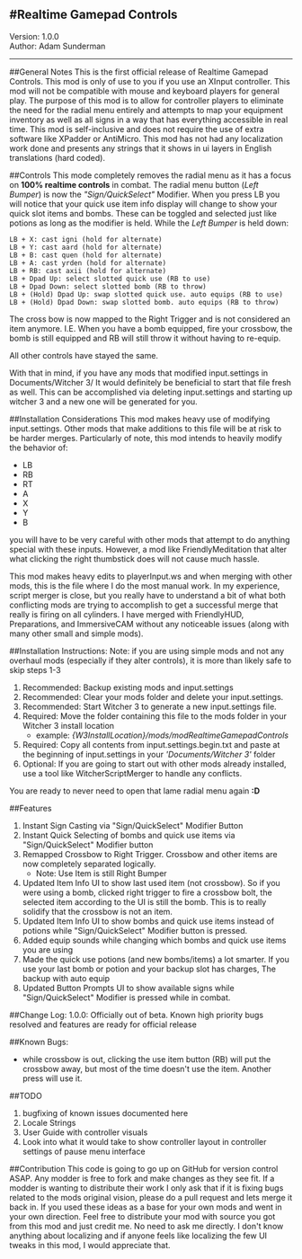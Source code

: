 #Realtime Gamepad Controls
---

Version: 1.0.0  
Author: Adam Sunderman

---
##General Notes
This is the first official release of Realtime Gamepad Controls. This mod is only of use to you if you use an 
XInput controller. This mod will not be compatible with mouse and keyboard players for general play. The purpose of this mod is to allow for controller players to eliminate the need for the radial menu entirely and attempts to map your equipment inventory as well as all signs in a way that has everything accessible in real time. This mod is 
self-inclusive and does not require the use of extra software like XPadder or AntiMicro. This mod has not had any localization work done and presents any strings that it shows in ui layers in English translations (hard coded).

##Controls
This mode completely removes the radial menu as it has a focus on **100% realtime controls** in combat. The radial 
menu button (*Left Bumper*) is now the *"Sign/QuickSelect"* Modifier. When you press LB you will notice that your 
quick use item info display will change to show your quick slot items and bombs. These can be toggled and 
selected just like potions as long as the modifier is held. While the *Left Bumper* is held down:  

	LB + X: cast igni (hold for alternate)
	LB + Y: cast aard (hold for alternate)
	LB + B: cast quen (hold for alternate)
	LB + A: cast yrden (hold for alternate)
	LB + RB: cast axii (hold for alternate)
	LB + Dpad Up: select slotted quick use (RB to use)
	LB + Dpad Down: select slotted bomb (RB to throw)
	LB + (Hold) Dpad Up: swap slotted quick use. auto equips (RB to use)
	LB + (Hold) Dpad Down: swap slotted bomb. auto equips (RB to throw)

The cross bow is now mapped to the Right Trigger and is not considered an item anymore. I.E. When you have a 
bomb equipped, fire your crossbow, the bomb is still equipped and RB will still throw it without having to 
re-equip.

All other controls have stayed the same.

With that in mind, if you have any mods that modified input.settings in Documents/Witcher 3/ It would 
definitely be beneficial to start that file fresh as well. This can be accomplished via deleting input.settings 
and starting up witcher 3 and a new one will be generated for you.

##Installation Considerations
This mod makes heavy use of modifying input.settings. Other mods that make additions to this file will be at risk to be harder merges. Particularly of note, this mod intends to heavily modify the behavior of:  

- LB
- RB
- RT
- A
- X
- Y
- B

you will have to be very careful with other mods that attempt to do anything special with these inputs. However, a mod like FriendlyMeditation that alter what clicking the right thumbstick does will not cause much hassle.

This mod makes heavy edits to playerInput.ws and when merging with other mods, this is the file where I do the most manual work. In my experience, script merger is close, but you really have to understand a bit of what both conflicting mods are trying to accomplish to get a successful merge that really is firing on all cylinders. I have merged with FriendlyHUD, Preparations, and ImmersiveCAM without any noticeable issues (along with many other small and simple mods).

##Installation Instructions:
Note: if you are using simple mods and not any overhaul mods (especially if they alter controls), it is more than likely safe to skip steps 1-3

1. Recommended: Backup existing mods and input.settings
2. Recommended: Clear your mods folder and delete your input.settings.
3. Recommended: Start Witcher 3 to generate a new input.settings file.
4. Required: Move the folder containing this file to the mods folder in your Witcher 3 install location
	- example: *{W3InstallLocation}/mods/modRealtimeGamepadControls*
2. Required: Copy all contents from input.settings.begin.txt and paste at the beginning of input.settings in your *'Documents/Witcher 3'* folder
3. Optional: If you are going to start out with other mods already installed, use a tool like WitcherScriptMerger to handle any conflicts.

You are ready to never need to open that lame radial menu again **:D**

##Features
1. Instant Sign Casting via "Sign/QuickSelect" Modifier Button 
2. Instant Quick Selecting of bombs and quick use items via "Sign/QuickSelect" Modifier button 
3. Remapped Crossbow to Right Trigger. Crossbow and other items are now completely separated logically.  
	- Note: Use Item is still Right Bumper
2. Updated Item Info UI to show last used item (not crossbow). So if you were using a bomb, clicked right trigger to fire a crossbow bolt, the selected item according to the UI is still the bomb. This is to really solidify that the crossbow is not an item.
3. Updated Item Info UI to show bombs and quick use items instead of potions while "Sign/QuickSelect" Modifier button is pressed.
4. Added equip sounds while changing which bombs and quick use items you are using
5. Made the quick use potions (and new bombs/items) a lot smarter. If you use your last bomb or potion and your backup slot has charges, The backup with auto equip
6. Updated Button Prompts UI to show available signs while "Sign/QuickSelect" Modifier is pressed while in combat.

##Change Log:
	1.0.0: Officially out of beta. Known high priority bugs resolved and features are ready for official release

##Known Bugs:
- while crossbow is out, clicking the use item button (RB) will put the crossbow away, but most of the time doesn't use the item. Another press will use it.

##TODO
1.	bugfixing of known issues documented here
2.	Locale Strings
3.	User Guide with controller visuals
4.	Look into what it would take to show controller layout in controller settings of pause menu interface

##Contribution
This code is going to go up on GitHub for version control ASAP. Any modder is free to fork and make changes as they see fit. If a modder is wanting to distribute their work I only ask that if it is fixing bugs related to the mods original vision, please do a pull request and lets merge it back in. If you used these ideas as a base for your own mods and went in your own direction. Feel free to distribute your mod with source you got from this mod and just credit me. No need to ask me directly. I don't know anything about localizing and if anyone feels like localizing the few UI tweaks in this mod, I would appreciate that.
